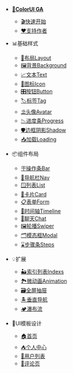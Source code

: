 <!--
 * @Descripttion: 
 * @version: V1.0
 * @Author: Xiaokang Lei
 * @email: lxk201808@163.com
 * @Date: 2022-11-28 16:30:51
 * @LastEditors: Xiaokang Lei
 * @LastEditTime: 2022-12-09 15:56:01
-->

- [**🌈ColorUI GA**]()
  - [🎬快速开始](README.md)
  - [❤️支持作者](/other/support.md)

- 📊基础样式
  - [🧮布局Layout](/base/layout.md)
  - [🖼️背景Background](/base/background.md)
  - [📈文本Text](/base/text.md)
  - [📱图标Icon](/base/icon.md)
  - [🎛️按钮Button](/base/button.md)
  - [🏷️标签Tag](/base/tag.md)
  - [⛱️头像Avatar](/base/avatar.md)
  - [📉进度条Progress](/base/progress.md)
  - [🛡️边框阴影Shadow](/base/shadow.md)
  - [📥加载Loading](/base/loading.md)

- 📦组件布局
  - [🪧操作条Bar](/component/bar.md)
  - [📰导航栏Nav](/component/nav.md)
  - [🪟列表List](/component/list.md)
  - [🪪卡片Card](/component/card.md)
  - [📋表单Form](/component/form.md)
  - [📆时间轴Timeline](/component/timeline.md)
  - [📱聊天Chat](/component/chat.md)
  - [🖼️轮播Swiper](/component/swiper.md)
  - [🗂️模态框Modal](/component/modal.md)
  - [⌛步骤条Steps](/component/steps.md)

- 💡扩展
  - [🏜️索引列表Indexs](/expand/indexs.md)
  - [🏞️微动画Animation](/expand/animation.md)
  - [🗃️全屏抽屉](/expand/drawer.md)
  - [🏝️垂直导航](/expand/verticalnav.md)
  - [🏕️瀑布流](/expand/waterfall.md)

- 🗼UI模板设计
  - [🏠首页](/template/index.md)
  - [⛺个人中心](/template/user.md)
  - [🌁用户列表](/template/userlist.md)
  - [💬评论页](/template/comment.md)
